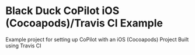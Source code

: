 # Black Duck CoPilot iOS (Cocoapods)/Travis CI Example
Example project for setting up CoPilot with an iOS (Cocoapods) Project Built using Travis CI

